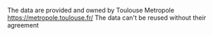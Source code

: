 The data are provided and owned by Toulouse Metropole
https://metropole.toulouse.fr/
The data can't be reused without their agreement

